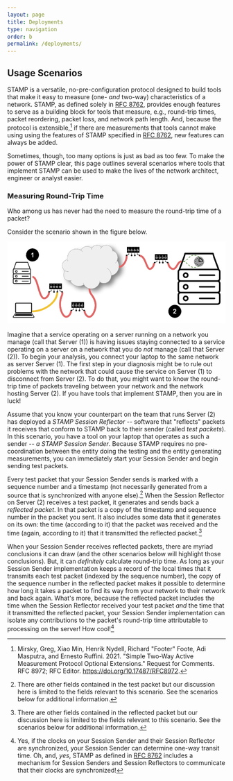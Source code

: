 ```yaml
---
layout: page
title: Deployments
type: navigation
order: b
permalink: /deployments/
---
```


## Usage Scenarios

STAMP is a versatile, no-pre-configuration protocol designed to build tools that make it easy to measure (one- _and_ two-way) characteristics of a network. STAMP, as defined solely in [RFC 8762](https://datatracker.ietf.org/doc/rfc8762/), provides enough features to serve as a building block for tools that measure, e.g., round-trip times, packet reordering, packet loss, and network path length. And, because the protocol is extensible,[^stamp-extensions] if there are measurements that tools cannot make using using the features of STAMP specified in [RFC 8762](https://datatracker.ietf.org/doc/rfc8762/), new features can always be added.

Sometimes, though, too many options is just as bad as too few. To make the power of STAMP clear, this page outlines several scenarios where tools that implement STAMP can be used to make the lives of the network architect, engineer or analyst easier.

### Measuring Round-Trip Time

Who among us has never had the need to measure the round-trip time of a packet? 

Consider the scenario shown in the figure below.

![Using a tool that implements STAMP to measure the round-trip time of a packet.](/assets/images/STAMPSimpleRTTScenario.png)

Imagine that a service operating on a server running on a network you manage (call that Server (1)) is having issues staying connected to a service operating on a server on a network that you do _not_ manage (call that Server (2)). To begin your analysis, you connect your laptop to the same network as server Server (1). The first step in your diagnosis might be to rule out problems with the network that could cause the service on Server (1) to disconnect from Server (2). To do that, you might want to know the round-trip time of packets traveling between your network and the network hosting Server (2). If you have tools that implement STAMP, then you are in luck!

Assume that you know your counterpart on the team that runs Server (2) has deployed a _STAMP Session Reflector_ -- software that "reflects" packets it receives that conform to STAMP back to their sender (called _test packets_). In this scenario, you have a tool on your laptop that operates as such a sender -- _a STAMP Session Sender_. Because STAMP requires no pre-coordination between the entity doing the testing and the entity generating measurements, you can immediately start your Session Sender and begin sending test packets.

Every test packet that your Session Sender sends is marked with a sequence number and a timestamp (not necessarily generated from a source that is synchronized with anyone else).[^and-more-sender] When the Session Reflector on Server (2) receives a test packet, it generates and sends back a _reflected packet_. In that packet is a copy of the timestamp and sequence number in the packet you sent. It also includes some data that it generates on its own: the time (according to it) that the packet was received and the time (again, according to it) that it transmitted the reflected packet.[^and-more-reflector]

[^and-more-sender]: There are other fields contained in the test packet but our discussion here is limited to the fields relevant to this scenario. See the scenarios below for additional information.

[^and-more-reflector]: There are other fields contained in the reflected packet but our discussion here is limited to the fields relevant to this scenario. See the scenarios below for additional information.

When your Session Sender receives reflected packets, there are myriad conclusions it can draw (and the other scenarios below will highlight those conclusions). But, it can _definitely_ calculate round-trip time. As long as your Session Sender implementation keeps a record of the local times that it transmits each test packet (indexed by the sequence number), the copy of the sequence number in the reflected packet makes it possible to determine how long it takes a packet to find its way from your network to their network and back again. What's more, because the reflected packet includes the time when the Session Reflector received your test packet _and_ the time that it transmitted the reflected packet, your Session Sender implementation can isolate any contributions to the packet's round-trip time attributable to processing on the server! How cool![^one-way]

[^one-way]: Yes, if the clocks on your Session Sender and their Session Reflector are synchronized, your Session Sender can determine one-way transit time. Oh, and, _yes_, STAMP as defined in [RFC 8762](https://datatracker.ietf.org/doc/rfc8762/) includes a mechanism for Session Senders and Session Reflectors to communicate that their clocks are synchronized!

[^stamp-extensions]: Mirsky, Greg, Xiao Min, Henrik Nydell, Richard "Footer" Foote, Adi
Masputra, and Ernesto Ruffini. 2021. "Simple Two-Way Active Measurement
Protocol Optional Extensions." Request for Comments. RFC 8972; RFC
Editor. <https://doi.org/10.17487/RFC8972>.